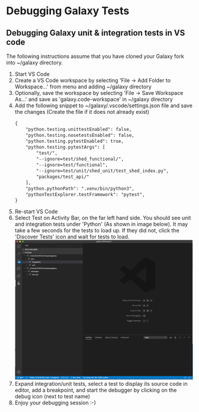 # Debugging Galaxy Tests

## Debugging Galaxy unit & integration tests in VS code 

The following instructions assume that you have cloned your Galaxy fork into ~/galaxy directory.

1. Start VS Code
2. Create a VS Code workspace by selecting 'File -> Add Folder to Workspace...' from menu and adding ~/galaxy directory
3. Optionally, save the workspace by selecting 'File -> Save Workspace As...' and save as 'galaxy.code-workspace' in ~/galaxy directory 
2. Add the following snippet to ~/galaxy/.vscode/settings.json file and save the changes (Create the file if it does not already exist)
    ```
    {
        "python.testing.unittestEnabled": false,
        "python.testing.nosetestsEnabled": false,
        "python.testing.pytestEnabled": true,
        "python.testing.pytestArgs": [
            "test/",
            "--ignore=test/shed_functional/",
            "--ignore=test/functional",
            "--ignore=test/unit/shed_unit/test_shed_index.py",
            "packages/test_api/"
        ],
        "python.pythonPath": ".venv/bin/python3",
        "pythonTestExplorer.testFramework": "pytest",
    }
    ```
3. Re-start VS Code
4. Select Test on Activity Bar, on the far left hand side. You should see unit and integration tests under 'Python' (As shown in image below). It may take a few seconds for the tests to load up. If they did not, click the 'Discover Tests' icon and wait for tests to load.  
![VS Code Tests](tests.png) 
5. Expand integration/unit tests, select a test to display its source code in editor, add a breakpoint, and start the debugger by clicking on the debug icon (next to test name)
6. Enjoy your debugging session :-)